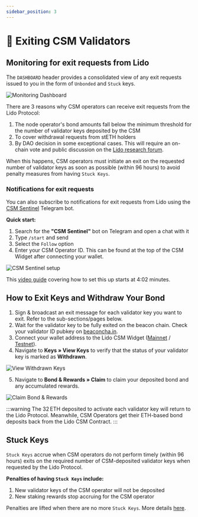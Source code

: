 ```yaml
---
sidebar_position: 3
---
```


# 🚪 Exiting CSM Validators

## Monitoring for exit requests from Lido

The `DASHBOARD` header provides a consolidated view of any exit requests issued to you in the form of `Unbonded` and `Stuck` keys.

![Monitoring Dashboard](/img/csm-guide/exit1-1.png)

There are 3 reasons why CSM operators can receive exit requests from the Lido Protocol:

1. The node operator's bond amounts fall below the minimum threshold for the number of validator keys deposited by the CSM
2. To cover withdrawal requests from stETH holders
3. By DAO decision in some exceptional cases. This will require an on-chain vote and public discussion on the [Lido research forum](https://research.lido.fi/).

When this happens, CSM operators must initiate an exit on the requested number of validator keys as soon as possible (within 96 hours) to avoid penalty measures from having `Stuck Keys`.

### Notifications for exit requests

You can also subscribe to notifications for exit requests from Lido using the [CSM Sentinel](https://github.com/skhomuti/csm-sentinel) Telegram bot.

**Quick start:**

1. Search for the **"CSM Sentinel"** bot on Telegram and open a chat with it
2. Type `/start` and send
3. Select the `Follow` option
4. Enter your CSM Operator ID. This can be found at the top of the CSM Widget after connecting your wallet.

![CSM Sentinel setup](/img/csm-guide/exit1-2.png)

This [video guide](https://youtu.be/U1RkKnIR3_Y?t=242) covering how to set this up starts at 4:02 minutes.

## How to Exit Keys and Withdraw Your Bond

1. Sign & broadcast an exit message for each validator key you want to exit. Refer to the sub-sections/pages below.
2. Wait for the validator key to be fully exited on the beacon chain. Check your validator ID pubkey on [beaconcha.in](https://beaconcha.in/).
3. Connect your wallet address to the Lido CSM Widget ([Mainnet](https://csm.lido.fi/) / [Testnet](https://csm.testnet.fi/)).
4. Navigate to **Keys » View Keys** to verify that the status of your validator key is marked as **Withdrawn**.

![View Withdrawn Keys](/img/csm-guide/exit1-3.png)

5. Navigate to **Bond & Rewards » Claim** to claim your deposited bond and any accumulated rewards.

![Claim Bond & Rewards](/img/csm-guide/exit1-4.png)

:::warning
The 32 ETH deposited to activate each validator key will return to the Lido Protocol. Meanwhile, CSM Operators get their ETH-based bond deposits back from the Lido CSM Contract.
:::

## Stuck Keys

`Stuck Keys` accrue when CSM operators do not perform timely (within 96 hours) exits on the required number of CSM-deposited validator keys when requested by the Lido Protocol.

**Penalties of having `Stuck Keys` include:**

1. New validator keys of the CSM operator will not be deposited
2. New staking rewards stop accruing for the CSM operator

Penalties are lifted when there are no more `Stuck Keys`. More details [here](https://operatorportal.lido.fi/modules/community-staking-module#block-0ed61a4c0a5a439bbb4be20e814b4e38).